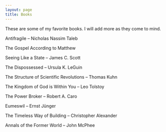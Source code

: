 ```yaml
---
layout: page
title: Books
---
```


These are some of my favorite books. I will add more as they come to mind.

Antifragile – Nicholas Nassim Taleb

The Gospel According to Matthew

Seeing Like a State – James C. Scott

The Dispossessed – Ursula K. LeGuin

The Structure of Scientific Revolutions – Thomas Kuhn

The Kingdom of God is Within You – Leo Tolstoy

The Power Broker – Robert A. Caro

Eumeswil – Ernst Jünger

The Timeless Way of Building – Christopher Alexander

Annals of the Former World – John McPhee
